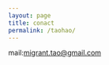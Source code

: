 ```yaml
---
layout: page
title: conact
permalink: /taohao/
---
```




mail:[migrant.tao@gmail.com](mialto:migrant.tao@gmail.com)
